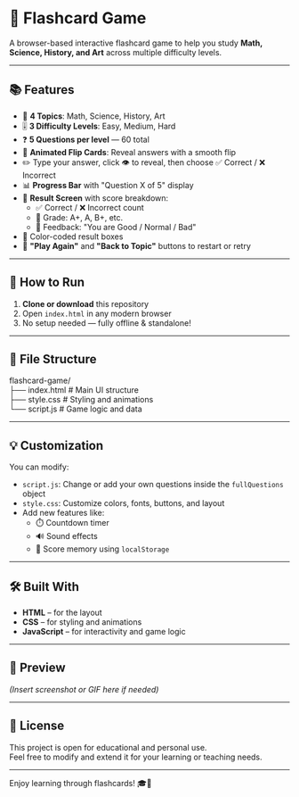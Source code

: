 # 🎴 Flashcard Game

A browser-based interactive flashcard game to help you study **Math, Science, History, and Art** across multiple difficulty levels.

---

## 📚 Features

- 🔢 **4 Topics**: Math, Science, History, Art  
- 🎚️ **3 Difficulty Levels**: Easy, Medium, Hard  
- ❓ **5 Questions per level** — 60 total  
- 🎴 **Animated Flip Cards**: Reveal answers with a smooth flip  
- ✏️ Type your answer, click 👁 to reveal, then choose ✅ Correct / ❌ Incorrect  
- 📊 **Progress Bar** with "Question X of 5" display  
- 🏁 **Result Screen** with score breakdown:
  - ✅ Correct / ❌ Incorrect count
  - 🏅 Grade: A+, A, B+, etc.
  - 💬 Feedback: "You are Good / Normal / Bad"
- 🎨 Color-coded result boxes
- 🔁 **"Play Again"** and **"Back to Topic"** buttons to restart or retry

---

## 🚀 How to Run

1. **Clone or download** this repository  
2. Open `index.html` in any modern browser  
3. No setup needed — fully offline & standalone!

---

## 📁 File Structure
flashcard-game/ <br>
├── index.html # Main UI structure <br>
├── style.css # Styling and animations <br>
└── script.js # Game logic and data <br>


---

## 💡 Customization

You can modify:
- `script.js`: Change or add your own questions inside the `fullQuestions` object
- `style.css`: Customize colors, fonts, buttons, and layout
- Add new features like:
  - ⏱️ Countdown timer
  - 🔊 Sound effects
  - 🧠 Score memory using `localStorage`

---

## 🛠 Built With

- **HTML** – for the layout  
- **CSS** – for styling and animations  
- **JavaScript** – for interactivity and game logic

---

## 📸 Preview

*(Insert screenshot or GIF here if needed)*

---

## 📄 License

This project is open for educational and personal use.  
Feel free to modify and extend it for your learning or teaching needs.

---

Enjoy learning through flashcards! 🎓🎴
